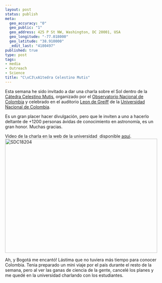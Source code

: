 ```yaml
--- 
layout: post
status: publish
meta: 
  geo_accuracy: "0"
  geo_public: "1"
  geo_address: 425 P St NW, Washington, DC 20001, USA
  geo_longitude: "-77.018000"
  geo_latitude: "38.910000"
  _edit_last: "4180497"
published: true
type: post
tags: 
- media
- Outreach
- Science
title: "C\xC3\xA1tedra Celestino Mutis"
---
```

Esta semana he sido invitado a dar una charla sobre el Sol dentro de la <a href="http://www.observatorio.unal.edu.co/OAN/catedraJCM.html">Cátedra Celestino Mutis</a>, organizado por el <a href="http://www.observatorio.unal.edu.co/index.html">Observatorio Nacional de Colombia</a> y celebrado en el auditorio <a href="http://es.wikipedia.org/wiki/Auditorio_León_de_Greiff">Leon de Greiff</a> de la <a href="http://www.unal.edu.co/index.html">Universidad Nacional de Colombia</a>.

Es un gran placer hacer divulgación, pero que le inviten a uno a hacerlo deltante de +1200 personas ávidas de conocimiento en astronomía, es un gran honor. Muchas gracias.

Video de la charla en la web de la universidad  disponible <a href="http://www.observatorio.unal.edu.co/catedraJCM/MutisAstro_03B.html">aquí</a>.
<a title="SDC18204 by brunosan, on Flickr" href="http://www.flickr.com/photos/nasonurb/sets/72157622212996801/"><img src="http://farm3.static.flickr.com/2672/3908960821_359ac453ce.jpg" alt="SDC18204" width="500" height="375" /></a>
<p style="text-align:left;"></p>
<p style="text-align:left;">Ah, y Bogotá me encantó! Lástima que no tuviera más tiempo para conocer Colombia. Tenia preparado un mini viaje por el país durante el resto de la semana, pero al ver las ganas de ciencia de la gente, cancelé los planes y me quedé en la universidad charlando con los estudiantes.</p>
